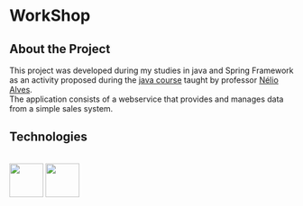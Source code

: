 # WorkShop 
## About the Project
This project was developed during my studies in java and Spring Framework as an activity proposed during the [java course](https://www.udemy.com/course/java-curso-completo/) taught by professor [Nélio Alves](https://github.com/acenelio).<br>
The application consists of a webservice that provides and manages data from a simple sales system.

## Technologies
<div style="display: inline_block"><br>  
    <img src="https://cdn.jsdelivr.net/gh/devicons/devicon/icons/java/java-original.svg" height="60" width="60"/>
    <img src="https://cdn.jsdelivr.net/gh/devicons/devicon/icons/spring/spring-original.svg" height="60" width="60"/>      
</div>
